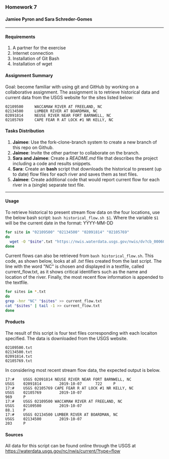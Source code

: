 ### Homework 7
#### Jamiee Pyron and Sara Schreder-Gomes
--------- 

#### Requirements
1. A partner for the exercise
2. Internet connection
3. Installation of Git Bash
4. Installation of wget

#### Assignment Summary
Goal: become familiar with using git and GitHub by working on a collaborative assignment. The assignment is to retrieve historical data and current data from the USGS website for the sites listed below:

```
02109500	 WACCAMAW RIVER AT FREELAND, NC
02134500	 LUMBER RIVER AT BOARDMAN, NC
02091814	 NEUSE RIVER NEAR FORT BARNWELL, NC 		 
02105769	 CAPE FEAR R AT LOCK #1 NR KELLY, NC
```

#### Tasks Distribution

1)	__Jaimee__: Use the fork-clone-branch system to create a new branch of this repo on Github.
2)  __Jaimee__: Invite the other partner to collaborate on the branch.
3)	__Sara and Jaimee__: Create a _README.md_ file that describes the project including a code and results snippets.
4)	__Sara__: Create an __bash__ script that downloads the historical to present (up to date) flow files for each river and saves them as text files.
5)	__Jaimee__: Create additional code that would report current flow for each river in a (single) separate text file.

---------

#### Usage
To retrieve historical to present stream flow data on the four locations, use the below bash script:
`bash historical_flow.sh $1`. 
Where the variable `$1` will be the current date in the format: YYYY-MM-DD

```bash
for site in "02109500" "02134500" "02091814" "02105769"
do
  wget -O "$site".txt "https://nwis.waterdata.usgs.gov/nwis/dv?cb_00060=on&format=rdb&site_no=${site}&referred_module=sw&period=&begin_date=2010-01-01&end_date=$1"
done
``` 

Current flows can also be retrieved from `bash historical_flow.sh`. This code, as shown below, looks at all *.txt* files created from the last script. The line with the word "NC" is chosen and displayed in a textfile, called current_flow.txt, as it shows critical identifiers such as the name and location of the river. Finally, the most recent flow information is appended to the textfile.
```bash
for sites in *.txt
do
grep -hnr "NC" "$sites" >> current_flow.txt
cat "$sites" | tail -1 >> current_flow.txt
done
```

#### Products
The result of this script is four text files corresponding with each locaiton specified. The data is downloaded from the USGS website. 

```
02109500.txt
02134500.txt
02091814.txt
02105769.txt
```

In considering most recent stream flow data, the expected output is below.
```
17:#    USGS 02091814 NEUSE RIVER NEAR FORT BARNWELL, NC
USGS    02091814        2019-10-07      722     P
17:#    USGS 02105769 CAPE FEAR R AT LOCK #1 NR KELLY, NC
USGS    02105769        2019-10-07                                      969     P
17:#    USGS 02109500 WACCAMAW RIVER AT FREELAND, NC
USGS    02109500        2019-10-07                                      88.1    P
17:#    USGS 02134500 LUMBER RIVER AT BOARDMAN, NC
USGS    02134500        2019-10-07                                      203     P
```


#### Sources
All data for this script can be found online through the USGS at https://waterdata.usgs.gov/nc/nwis/current/?type=flow 


